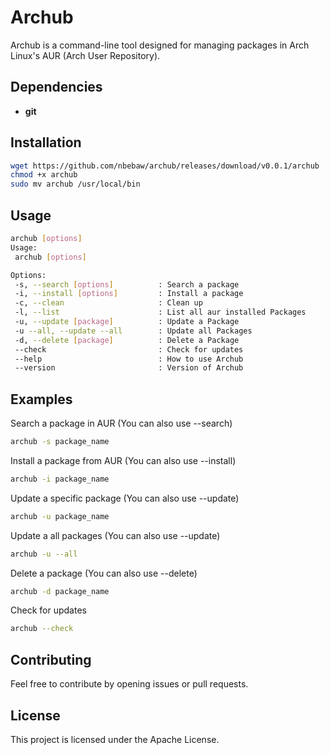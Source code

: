 # Archub
Archub is a command-line tool designed for managing packages in Arch Linux's AUR (Arch User Repository).

## Dependencies
- <b>git</b>

## Installation
```sh
wget https://github.com/nbebaw/archub/releases/download/v0.0.1/archub
chmod +x archub
sudo mv archub /usr/local/bin
```
## Usage

```bash
archub [options]
Usage:
 archub [options]

Options:
 -s, --search [options]          : Search a package
 -i, --install [options]         : Install a package
 -c, --clean                     : Clean up
 -l, --list                      : List all aur installed Packages
 -u, --update [package]          : Update a Package
 -u --all, --update --all        : Update all Packages
 -d, --delete [package]          : Delete a Package
 --check                         : Check for updates
 --help                          : How to use Archub
 --version                       : Version of Archub
```

## Examples
Search a package in AUR (You can also use --search)
```sh
archub -s package_name
```
Install a package from AUR (You can also use --install)
```sh
archub -i package_name
```
Update a specific package (You can also use --update)
```sh
archub -u package_name
```
Update a all packages (You can also use --update)
```sh
archub -u --all
```
Delete a package (You can also use --delete)
```sh
archub -d package_name
```
Check for updates
```sh
archub --check
```
## Contributing
Feel free to contribute by opening issues or pull requests.

## License
This project is licensed under the Apache License.